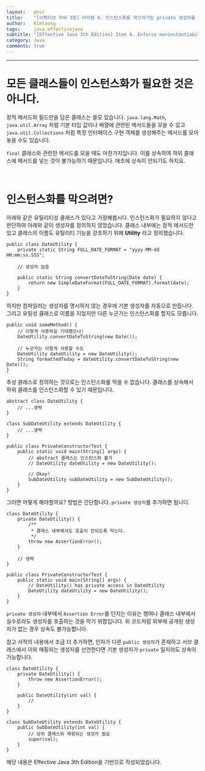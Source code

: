 ```yaml
---
layout:   post
title:    "[이펙티브 자바 3판] 아이템 4. 인스턴스화를 막으려거든 private 생성자를 사용하라"
author:   Kimtaeng
tags: 	  java effectivejava
subtitle: "[Effective Java 3th Edition] Item 4. Enforce noninstantiability with a private constructor" 
category: Java
comments: true
---
```


<hr/>

# 모든 클래스들이 인스턴스화가 필요한 것은 아니다.

정적 메서드와 필드만을 담은 클래스는 쓸모 있습니다.
```java.lang.Math```, ```java.util.Array``` 처럼 기본 타입 값이나 배열에 관련된 메서드들을 모을 수 있고
```java.util.Collections``` 처럼 특정 인터페이스 구현 객체를 생성해주는 메서드를 모아놓을 수도 있습니다.

```final``` 클래스와 관련한 메서드를 모을 때도 마찬가지입니다. 이를 상속하여 하위 클래스에 메서드를 넣는 것이
불가능하기 때문입니다. 애초에 상속이 안되기도 하지요.

<br/>

# 인스턴스화를 막으려면?

아래와 같은 유틸리티성 클래스가 있다고 가정해봅시다. 인스턴스화가 필요하지 않다고 판단하여 아래와 같이
생성자를 정의하지 않았습니다. 클래스 내부에는 정적 메서드만 있고 클래스의 이름도 유틸리티 기능을 강조하기 위해
**Utility** 라고 정의했습니다.

<pre class="line-numbers"><code class="language-java" data-start="1">public class DateUtility {
    private static String FULL_DATE_FORMAT = "yyyy-MM-dd HH:mm:ss.SSS";

    // 생성자 없음

    public static String convertDateToString(Date date) {
        return new SimpleDateFormat(FULL_DATE_FORMAT).format(date);
    }
}
</code></pre>

하지만 컴파일러는 생성자를 명시하지 않는 경우에 기본 생성자를 자동으로 만듭니다. 그리고 유틸성 클래스로
이름을 지었지만 다른 누군가는 인스턴스화를 할지도 모릅니다.

<pre class="line-numbers"><code class="language-java" data-start="1">public void someMethod() {
    // 이렇게 사용하길 기대했으나!
    DateUtility.convertDateToString(new Date());
    
    // 누군가는 이렇게 사용할 수도
    DateUtility dateUtility = new DateUtility();
    String formattedToday = dateUtility.convertDateToString(new Date());
}
</code></pre>

추상 클래스로 정의하는 것으로는 인스턴스화를 막을 수 없습니다. 클래스를 상속해서 하위 클래스를
인스턴스화할 수 있기 때문입니다. 

<pre class="line-numbers"><code class="language-java" data-start="1">abstract class DateUtility {
    // ...생략
}

class SubDateUtility extends DateUtility {
    // ...생략
}

public class PrivateConstructorTest {
    public static void main(String[] args) {
        // abstract 클래스는 인스턴스화 불가
        // DateUtility dateUtility = new DateUtility();

        // Okay!
        SubDateUtility subDateUtility = new SubDateUtility();
    }
}
</code></pre>

그러면 어떻게 해야할까요? 방법은 간단합니다. ```private 생성자```를 추가하면 됩니다.

<pre class="line-numbers"><code class="language-java" data-start="1">class DateUtility {
    private DateUtility() {
        /**
         * 클래스 내부에서도 호출이 안되도록 막는다.
         */
        throw new AssertionError();
    }

    // 생략
}

public class PrivateConstructorTest {
    public static void main(String[] args) {
        // DateUtility() has private access in DateUtility
        DateUtility dateUtility = new DateUtility();
    }
}
</code></pre>

```private 생성자``` 내부에서 ```Assertion Error```를 던지는 이유는 행여나 클래스 내부에서 실수로라도
생성자를 호출하는 것을 막기 위함입니다. 위 코드처럼 외부에 공개된 생성자가 없는 경우 상속도 불가능합니다.

참고 서적의 내용에서 조금 더 추가하면, 인자가 다른 ```public 생성자```가 존재하고 서브 클래스에서
이와 매핑되는 생성자를 선언한다면 기본 생성자가 ```private``` 일지라도 상속이 가능합니다.

<pre class="line-numbers"><code class="language-java" data-start="1">class DateUtility {
    private DateUtility() {
        throw new AssertionError();
    }

    public DateUtility(int val) {
        //
    }
}

class SubDateUtility extends DateUtility {
    public SubDateUtility(int val) {
        // 상위 클래스와 매핑되는 생성자 필요
        super(val);
    }
}
</code></pre>

<div class="post_caption">해당 내용은 Effective Java 3th Edition을 기반으로 작성되었습니다.</div>